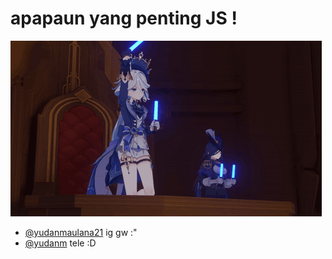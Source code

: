 # apapaun yang penting JS !

![](./src/assets/furina-genshin.gif)
- [@yudanmaulana21](https://www.instagram.com/yudan_maulana21/) ig gw :"
- [@yudanm](https://t.me/yudanm) tele :D
